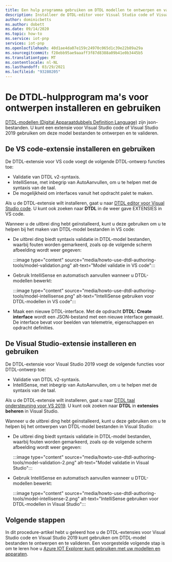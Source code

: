 ```yaml
---
title: Een hulp programma gebruiken om DTDL modellen te ontwerpen en valideren | Microsoft Docs
description: Installeer de DTDL-editor voor Visual Studio code of Visual Studio 2019 en gebruik deze om IoT Plug en Play-modellen te ontwerpen.
author: dominicbetts
ms.author: dobett
ms.date: 09/14/2020
ms.topic: how-to
ms.service: iot-pnp
services: iot-pnp
ms.openlocfilehash: 40d1ae4da07e159c24970c065d1c39e22b89a29a
ms.sourcegitcommit: f28ebb95ae9aaaff3f87d8388a09b41e0b3445b5
ms.translationtype: MT
ms.contentlocale: nl-NL
ms.lasthandoff: 03/29/2021
ms.locfileid: "93280205"
---
```

# <a name="install-and-use-the-dtdl-authoring-tools"></a>De DTDL-hulpprogram ma's voor ontwerpen installeren en gebruiken

[DTDL-modellen (Digital Apparaatdubbels Definition Language)](https://github.com/Azure/opendigitaltwins-dtdl/blob/master/DTDL/v2/dtdlv2.md) zijn json-bestanden. U kunt een extensie voor Visual Studio code of Visual Studio 2019 gebruiken om deze model bestanden te ontwerpen en te valideren.

## <a name="install-and-use-the-vs-code-extension"></a>De VS code-extensie installeren en gebruiken

De DTDL-extensie voor VS code voegt de volgende DTDL-ontwerp functies toe:

- Validatie van DTDL v2-syntaxis.
- IntelliSense, met inbegrip van AutoAanvullen, om u te helpen met de syntaxis van de taal.
- De mogelijkheid om interfaces vanuit het opdracht palet te maken.

Als u de DTDL-extensie wilt installeren, gaat u naar [DTDL editor voor Visual Studio code](https://marketplace.visualstudio.com/items?itemName=vsciot-vscode.vscode-dtdl). U kunt ook zoeken naar **DTDL** in de weer gave EXTENSIES in VS code.

Wanneer u de uitbrei ding hebt geïnstalleerd, kunt u deze gebruiken om u te helpen bij het maken van DTDL-model bestanden in VS code:

- De uitbrei ding biedt syntaxis validatie in DTDL-model bestanden, waarbij fouten worden gemarkeerd, zoals op de volgende scherm afbeelding wordt weer gegeven:

    :::image type="content" source="media/howto-use-dtdl-authoring-tools/model-validation.png" alt-text="Model validatie in VS code":::

- Gebruik IntelliSense en automatisch aanvullen wanneer u DTDL-modellen bewerkt:

    :::image type="content" source="media/howto-use-dtdl-authoring-tools/model-intellisense.png" alt-text="IntelliSense gebruiken voor DTDL-modellen in VS code":::

- Maak een nieuwe DTDL-interface. Met de opdracht **DTDL: Create interface** wordt een JSON-bestand met een nieuwe interface gemaakt. De interface bevat voor beelden van telemetrie, eigenschappen en opdracht definities.

## <a name="install-and-use-the-visual-studio-extension"></a>De Visual Studio-extensie installeren en gebruiken

De DTDL-extensie voor Visual Studio 2019 voegt de volgende functies voor DTDL-ontwerp toe:

- Validatie van DTDL v2-syntaxis.
- IntelliSense, met inbegrip van AutoAanvullen, om u te helpen met de syntaxis van de taal.

Als u de DTDL-extensie wilt installeren, gaat u naar [DTDL taal ondersteuning voor VS 2019](https://marketplace.visualstudio.com/items?itemName=vsc-iot.vs16dtdllanguagesupport). U kunt ook zoeken naar **DTDL** in **extensies beheren** in Visual Studio.

Wanneer u de uitbrei ding hebt geïnstalleerd, kunt u deze gebruiken om u te helpen bij het ontwerpen van DTDL-model bestanden in Visual Studio:

- De uitbrei ding biedt syntaxis validatie in DTDL-model bestanden, waarbij fouten worden gemarkeerd, zoals op de volgende scherm afbeelding wordt weer gegeven:

    :::image type="content" source="media/howto-use-dtdl-authoring-tools/model-validation-2.png" alt-text="Model validatie in Visual Studio":::

- Gebruik IntelliSense en automatisch aanvullen wanneer u DTDL-modellen bewerkt:

    :::image type="content" source="media/howto-use-dtdl-authoring-tools/model-intellisense-2.png" alt-text="IntelliSense gebruiken voor DTDL-modellen in Visual Studio":::

## <a name="next-steps"></a>Volgende stappen

In dit procedure-artikel hebt u geleerd hoe u de DTDL-extensies voor Visual Studio code en Visual Studio 2019 kunt gebruiken om DTDL-model bestanden te ontwerpen en te valideren. Een voorgestelde volgende stap is om te leren hoe u [Azure IOT Explorer kunt gebruiken met uw modellen en apparaten](./howto-use-iot-explorer.md).
